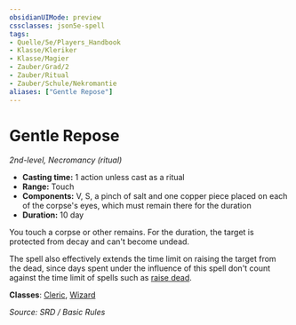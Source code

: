 ```yaml
---
obsidianUIMode: preview
cssclasses: json5e-spell
tags:
- Quelle/5e/Players_Handbook
- Klasse/Kleriker
- Klasse/Magier
- Zauber/Grad/2
- Zauber/Ritual
- Zauber/Schule/Nekromantie
aliases: ["Gentle Repose"]
---
```

# Gentle Repose
*2nd-level, Necromancy (ritual)*  

- **Casting time:** 1 action unless cast as a ritual
- **Range:** Touch
- **Components:** V, S, a pinch of salt and one copper piece placed on each of the corpse's eyes, which must remain there for the duration
- **Duration:** 10 day

You touch a corpse or other remains. For the duration, the target is protected from decay and can't become undead.

The spell also effectively extends the time limit on raising the target from the dead, since days spent under the influence of this spell don't count against the time limit of spells such as [raise dead](Tote-erwecken.md).

**Classes**: [Cleric](../Charakteroptionen/Klassen/Kleriker.md), [Wizard](../Charakteroptionen/Klassen/Magier.md)

*Source: SRD / Basic Rules*